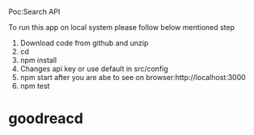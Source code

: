 Poc:Search API


To run this app on local system please follow below mentioned step

1. Download code from github and unzip
2. cd <path of source code>
3. npm install
4. Changes api key or use default in src/config
5. npm start after you are abe to see on browser:http://localhost:3000
6. npm test 
# goodreacd
